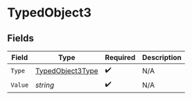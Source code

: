 # TypedObject3


## Fields

| Field                                                       | Type                                                        | Required                                                    | Description                                                 |
| ----------------------------------------------------------- | ----------------------------------------------------------- | ----------------------------------------------------------- | ----------------------------------------------------------- |
| `Type`                                                      | [TypedObject3Type](../../Models/Shared/TypedObject3Type.md) | :heavy_check_mark:                                          | N/A                                                         |
| `Value`                                                     | *string*                                                    | :heavy_check_mark:                                          | N/A                                                         |
